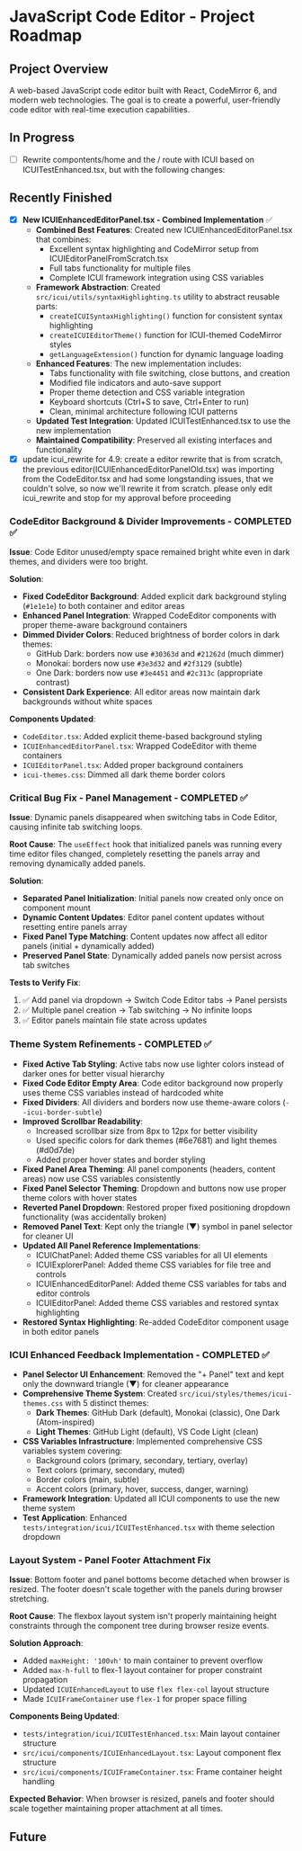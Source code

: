 # JavaScript Code Editor - Project Roadmap

## Project Overview
A web-based JavaScript code editor built with React, CodeMirror 6, and modern web technologies. The goal is to create a powerful, user-friendly code editor with real-time execution capabilities.

## In Progress
- [ ] Rewrite compontents/home and the / route with ICUI based on ICUITestEnhanced.tsx, but with the following changes:

## Recently Finished
- [x] **New ICUIEnhancedEditorPanel.tsx - Combined Implementation** ✅
  - **Combined Best Features**: Created new ICUIEnhancedEditorPanel.tsx that combines:
    - Excellent syntax highlighting and CodeMirror setup from ICUIEditorPanelFromScratch.tsx
    - Full tabs functionality for multiple files
    - Complete ICUI framework integration using CSS variables
  - **Framework Abstraction**: Created `src/icui/utils/syntaxHighlighting.ts` utility to abstract reusable parts:
    - `createICUISyntaxHighlighting()` function for consistent syntax highlighting
    - `createICUIEditorTheme()` function for ICUI-themed CodeMirror styles
    - `getLanguageExtension()` function for dynamic language loading
  - **Enhanced Features**: The new implementation includes:
    - Tabs functionality with file switching, close buttons, and creation
    - Modified file indicators and auto-save support
    - Proper theme detection and CSS variable integration
    - Keyboard shortcuts (Ctrl+S to save, Ctrl+Enter to run)
    - Clean, minimal architecture following ICUI patterns
  - **Updated Test Integration**: Updated ICUITestEnhanced.tsx to use the new implementation
  - **Maintained Compatibility**: Preserved all existing interfaces and functionality
- [x] update icui_rewrite for 4.9: create a editor rewrite that is from scratch, the previous editor(ICUIEnhancedEditorPanelOld.tsx) was importing from the CodeEditor.tsx and had some longstanding issues, that we couldn't solve, so now we'll rewrite it from scratch. please only edit icui_rewrite and stop for my approval before proceeding
### CodeEditor Background & Divider Improvements - COMPLETED ✅
**Issue**: Code Editor unused/empty space remained bright white even in dark themes, and dividers were too bright.

**Solution**:
- **Fixed CodeEditor Background**: Added explicit dark background styling (`#1e1e1e`) to both container and editor areas
- **Enhanced Panel Integration**: Wrapped CodeEditor components with proper theme-aware background containers
- **Dimmed Divider Colors**: Reduced brightness of border colors in dark themes:
  - GitHub Dark: borders now use `#30363d` and `#21262d` (much dimmer)
  - Monokai: borders now use `#3e3d32` and `#2f3129` (subtle)
  - One Dark: borders now use `#3e4451` and `#2c313c` (appropriate contrast)
- **Consistent Dark Experience**: All editor areas now maintain dark backgrounds without white spaces

**Components Updated**:
- `CodeEditor.tsx`: Added explicit theme-based background styling
- `ICUIEnhancedEditorPanel.tsx`: Wrapped CodeEditor with theme containers
- `ICUIEditorPanel.tsx`: Added proper background containers
- `icui-themes.css`: Dimmed all dark theme border colors

### Critical Bug Fix - Panel Management - COMPLETED ✅
**Issue**: Dynamic panels disappeared when switching tabs in Code Editor, causing infinite tab switching loops.

**Root Cause**: The `useEffect` hook that initialized panels was running every time editor files changed, completely resetting the panels array and removing dynamically added panels.

**Solution**: 
- **Separated Panel Initialization**: Initial panels now created only once on component mount
- **Dynamic Content Updates**: Editor panel content updates without resetting entire panels array 
- **Fixed Panel Type Matching**: Content updates now affect all editor panels (initial + dynamically added)
- **Preserved Panel State**: Dynamically added panels now persist across tab switches

**Tests to Verify Fix**:
1. ✅ Add panel via dropdown → Switch Code Editor tabs → Panel persists
2. ✅ Multiple panel creation → Tab switching → No infinite loops
3. ✅ Editor panels maintain file state across updates

### Theme System Refinements - COMPLETED ✅
- **Fixed Active Tab Styling**: Active tabs now use lighter colors instead of darker ones for better visual hierarchy
- **Fixed Code Editor Empty Area**: Code editor background now properly uses theme CSS variables instead of hardcoded white
- **Fixed Dividers**: All dividers and borders now use theme-aware colors (`--icui-border-subtle`)
- **Improved Scrollbar Readability**: 
  - Increased scrollbar size from 8px to 12px for better visibility
  - Used specific colors for dark themes (#6e7681) and light themes (#d0d7de)
  - Added proper hover states and border styling
- **Fixed Panel Area Theming**: All panel components (headers, content areas) now use CSS variables consistently
- **Fixed Panel Selector Theming**: Dropdown and buttons now use proper theme colors with hover states
- **Reverted Panel Dropdown**: Restored proper fixed positioning dropdown functionality (was accidentally broken)
- **Removed Panel Text**: Kept only the triangle (▼) symbol in panel selector for cleaner UI
- **Updated All Panel Reference Implementations**: 
  - ICUIChatPanel: Added theme CSS variables for all UI elements
  - ICUIExplorerPanel: Added theme CSS variables for file tree and controls
  - ICUIEnhancedEditorPanel: Added theme CSS variables for tabs and editor controls
  - ICUIEditorPanel: Added theme CSS variables and restored syntax highlighting
- **Restored Syntax Highlighting**: Re-added CodeEditor component usage in both editor panels

### ICUI Enhanced Feedback Implementation - COMPLETED ✅
- **Panel Selector UI Enhancement**: Removed the "+ Panel" text and kept only the downward triangle (▼) for cleaner appearance
- **Comprehensive Theme System**: Created `src/icui/styles/themes/icui-themes.css` with 5 distinct themes:
  - **Dark Themes**: GitHub Dark (default), Monokai (classic), One Dark (Atom-inspired)
  - **Light Themes**: GitHub Light (default), VS Code Light (clean)
- **CSS Variables Infrastructure**: Implemented comprehensive CSS variables system covering:
  - Background colors (primary, secondary, tertiary, overlay)
  - Text colors (primary, secondary, muted)
  - Border colors (main, subtle)
  - Accent colors (primary, hover, success, danger, warning)
- **Framework Integration**: Updated all ICUI components to use the new theme system
- **Test Application**: Enhanced `tests/integration/icui/ICUITestEnhanced.tsx` with theme selection dropdown


### Layout System - Panel Footer Attachment Fix
**Issue**: Bottom footer and panel bottoms become detached when browser is resized. The footer doesn't scale together with the panels during browser stretching.

**Root Cause**: The flexbox layout system isn't properly maintaining height constraints through the component tree during browser resize events.

**Solution Approach**:
- Added `maxHeight: '100vh'` to main container to prevent overflow
- Added `max-h-full` to flex-1 layout container for proper constraint propagation
- Updated `ICUIEnhancedLayout` to use `flex flex-col` layout structure
- Made `ICUIFrameContainer` use `flex-1` for proper space filling

**Components Being Updated**:
- `tests/integration/icui/ICUITestEnhanced.tsx`: Main layout container structure
- `src/icui/components/ICUIEnhancedLayout.tsx`: Layout component flex structure
- `src/icui/components/ICUIFrameContainer.tsx`: Frame container height handling

**Expected Behavior**: When browser is resized, panels and footer should scale together maintaining proper attachment at all times.

## Future
